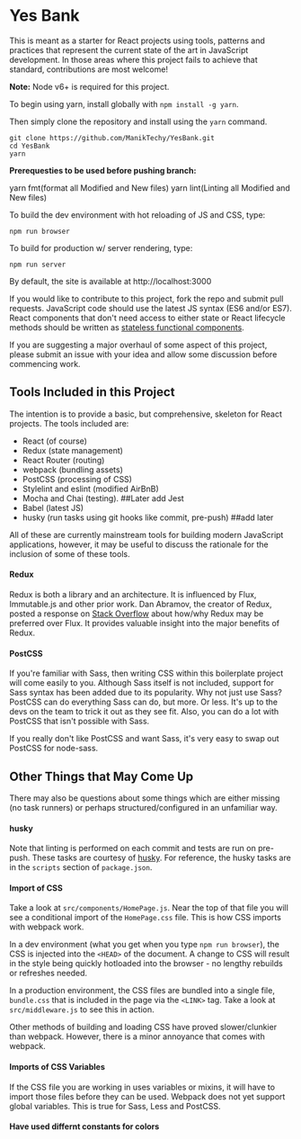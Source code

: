 # Yes Bank
This is meant as a starter for React projects using tools, patterns and practices that represent the current state of the art in JavaScript development. In those areas where this project fails to achieve that standard, contributions are most welcome!

**Note:** Node v6+ is required for this project.

 To begin using yarn, install globally with `npm install -g yarn`.

Then simply clone the repository and install using the `yarn` command.

```
git clone https://github.com/ManikTechy/YesBank.git
cd YesBank
yarn
```

**Prerequesties to be used before pushing branch:** 

yarn fmt(format all Modified and New files)
yarn lint(Linting all Modified and New files)


To build the dev environment with hot reloading of JS and CSS, type:

`npm run browser`

To build for production w/ server rendering, type:

`npm run server`

By default, the site is available at http://localhost:3000

If you would like to contribute to this project, fork the repo and submit pull requests. JavaScript code should use the latest JS syntax (ES6 and/or ES7). React components that don't need access to either state or React lifecycle methods should be written as [stateless functional components](https://egghead.io/lessons/react-building-stateless-function-components-new-in-react-0-14).

If you are suggesting a major overhaul of some aspect of this project, please submit an issue with your idea and allow some discussion before commencing work.

## Tools Included in this Project

The intention is to provide a basic, but comprehensive, skeleton for React projects. The tools included are:

- React (of course)
- Redux (state management)
- React Router (routing)
- webpack (bundling assets)
- PostCSS (processing of CSS)
- Stylelint and eslint (modified AirBnB)
- Mocha and Chai (testing). ##Later add Jest
- Babel (latest JS)
- husky (run tasks using git hooks like commit, pre-push) ##add later

All of these are currently mainstream tools for building modern JavaScript applications, however, it may be useful to discuss the rationale for the inclusion of some of these tools.

#### Redux
Redux is both a library and an architecture. It is influenced by Flux, Immutable.js and other prior work. Dan Abramov, the creator of Redux, posted a response on [Stack Overflow](http://stackoverflow.com/questions/32461229/why-use-redux-over-facebook-flux) about how/why Redux may be preferred over Flux. It provides valuable insight into the major benefits of Redux.

#### PostCSS
If you're familiar with Sass, then writing CSS within this boilerplate project will come easily to you. Although Sass itself is not included, support for Sass syntax has been added due to its popularity. Why not just use Sass? PostCSS can do everything Sass can do, but more. Or less. It's up to the devs on the team to trick it out as they see fit. Also, you can do a lot with PostCSS that isn't possible with Sass.

If you really don't like PostCSS and want Sass, it's very easy to swap out PostCSS for node-sass.

## Other Things that May Come Up
There may also be questions about some things which are either missing (no task runners) or perhaps structured/configured in an unfamiliar way.

#### husky
Note that linting is performed on each commit and tests are run on pre-push. These tasks are courtesy of [husky](https://www.npmjs.com/package/husky). For reference, the husky tasks are in the `scripts` section of `package.json`.

#### Import of CSS
Take a look at `src/components/HomePage.js`. Near the top of that file you will see a conditional import of the `HomePage.css` file. This is how CSS imports with webpack work.

In a dev environment (what you get when you type `npm run browser`), the CSS is injected into the `<HEAD>` of the document. A change to CSS will result in the style being quickly hotloaded into the browser - no lengthy rebuilds or refreshes needed.

In a production environment, the CSS files are bundled into a single file, `bundle.css` that is included in the page via the `<LINK>` tag. Take a look at  `src/middleware.js` to see this in action.

Other methods of building and loading CSS have proved slower/clunkier than webpack. However, there is a minor annoyance that comes with webpack.

#### Imports of CSS Variables
If the CSS file you are working in uses variables or mixins, it will have to import those files before they can be used. Webpack does not yet support global variables. This is true for Sass, Less and PostCSS.

#### Have used differnt constants for colors
